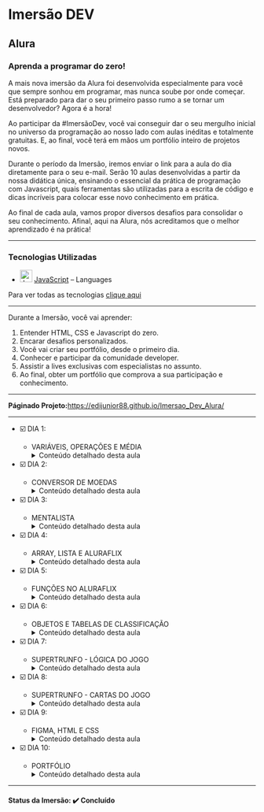 <h1>Imersão DEV</h1>
<h2>Alura</h2>

<h3>Aprenda a programar do zero!</h3>

<p>A mais nova imersão da Alura foi desenvolvida especialmente para você que sempre sonhou em programar, mas nunca soube por onde começar. Está preparado para dar o seu primeiro passo rumo a se tornar um desenvolvedor? Agora é a hora!</p>

<p>Ao participar da #ImersãoDev, você vai conseguir dar o seu mergulho inicial no universo da programação ao nosso lado com aulas inéditas e totalmente gratuitas. E, ao final, você terá em mãos um portfólio inteiro de projetos novos.</p>

<p>Durante o período da Imersão, iremos enviar o link para a aula do dia diretamente para o seu e-mail. Serão 10 aulas desenvolvidas a partir da nossa didática única, ensinando o essencial da prática de programação com Javascript, quais ferramentas são utilizadas para a escrita de código e dicas incríveis para colocar esse novo conhecimento em prática.</p>

<p>Ao final de cada aula, vamos propor diversos desafios para consolidar o seu conhecimento. Afinal, aqui na Alura, nós acreditamos que o melhor aprendizado é na prática!</p>

<hr>

<h3>Tecnologias Utilizadas</h3>

- <img width='25' height='25' src='https://img.stackshare.io/service/1209/javascript.jpeg' alt='JavaScript'/> [JavaScript](https://developer.mozilla.org/en-US/docs/Web/JavaScript) – Languages

Para ver todas as tecnologias [clique aqui](/techstack.md)

<hr>

<p>Durante a Imersão, você vai aprender:</p>

<ol>
  <li>Entender HTML, CSS e Javascript do zero.</li>
  <li>Encarar desafios personalizados.</li>
  <li>Você vai criar seu portfólio, desde o primeiro dia.</li>
  <li>Conhecer e participar da comunidade developer.</li>
  <li>Assistir a lives exclusivas com especialistas no assunto.</li>
  <li>Ao final, obter um portfólio que comprova a sua participação e conhecimento.</li>
</ol>

<hr>

<strong>Páginado Projeto:</strong><a href="https://edijunior88.github.io/Imersao_Dev_Alura/" target="_blank">https://edijunior88.github.io/Imersao_Dev_Alura/</a>

<hr>

<ul>
  <li>☑️ DIA 1:</li> 
  <ul>
    <li>VARIÁVEIS, OPERAÇÕES E MÉDIA</li>
    <details>
      <summary>Conteúdo detalhado desta aula</summary>
        <p>
          <ul>
            <li>Entender as diferenças entre HTML, CSS e JavaScript;</li>
            <li>Variáveis, manipulação dos valores armazenados e a memória do computador;</li>
            <li>Tipos de variáveis, como texto e inteiro;</li>
            <li>Fixando a quantidade de casas decimais com a função toFixed();</li>
            <br>
            <strong>Desafios desta aula!</strong>
            <br>
            <br>
            <li>Dependendo da nota, mostrar se a aluna ou aluno foi aprovada(o) ou não</li>
            <li>Alterar o fundo da tela da maneira que achar mais legal</li>
            <li>Imprimir na própria página o resultado, ao invés do console</li>
            <li>Criar um conversor de temperaturas entre farenheit e celcius</li>
            <li>Colocar a conta inteira da média em apenas uma linha</li>
          </ul>
        </p>
    </details>
  </ul>

  <li>☑️ DIA 2:</li> 
  <ul>
    <li>CONVERSOR DE MOEDAS</li>
    <details>
      <summary>Conteúdo detalhado desta aula</summary>
        <p>
          <ul>
            <li>Interagir com usuário para receber os preços a serem convertidos;</li>
            <li>Criar a lógica para saber como converter;</li>
            <li>Utilizar funções que interagem com a tela;</li>
            <li>Exibir o resultado na tela com innerHTML;</li>
            <br>
            <strong>Desafios desta aula!</strong>
            <br>
            <br>
            <li>Adicionar outras moedas para converter.</li>
            <li>Conversor de quilômetros para anos luz e verificar o tempo que demora para ir de uma estrela para outra.</li>
            <li>Conversor de temperaturas entre farenheit, kelvin e celcius.</li>
            <li>Adicionar uma linha ao projeto desenvolvido para que apareça o valor em bitcoin.</li>
          </ul>
        </p>
    </details>
  </ul>

  <li>☑️ DIA 3:</li> 
  <ul>
    <li>MENTALISTA</li>
    <details>
      <summary>Conteúdo detalhado desta aula</summary>
        <p>
          <ul>
            <li>Realizar o fork do projeto com template inicial;</li>
            <li>Fazer testes utilizando console.log();</li>
            <li>Criar a lógica por trás do "chute" com if, else if e else;</li>
            <li>Utilizar a função Math.random() do JavaScript para gerar números aleatórios;</li>
            <br>
            <strong>Desafios desta aula!</strong>
            <br>
            <br>
            <li>Adicionar um número de tentativas para a pessoa tentar acertar e imprimir a resposta no final.</li>
            <li>Quando a pessoa errar, deixar na mensagem se o número chutado é maior ou menor que o número secreto.</li>
            <li>Pesquisar e aprender a diferença entre == e ===</li>
          </ul>
        </p>
    </details>
  </ul>

  <li>☑️ DIA 4:</li> 
  <ul>
    <li>ARRAY, LISTA E ALURAFLIX</li>
    <details>
      <summary>Conteúdo detalhado desta aula</summary>
        <p>
          <ul>
          <li>Criar uma primeira array de filmes usando a sintaxe [];</li>
          <li>Utilizar o método filmes.push("Nome Do Filme") para inserir um novo elemento na lista (ou seja, um novo filme na array);</li>
          <li>Descobrir a quantidade de elementos em uma array com o método array.length;</li>
          <li>Selecionar elementos de uma array utilizando a sintaxe array[número], lembrando sempre que o primeiro índice começa com zero, ou seja, array[0] para o primeiro elemento;</li>
          <li>Utilizar a instrução for para iterar, ou seja, percorrer todos os elementos de uma array;</li>
          <li>Criar uma array com imagens de pôsters de alguns filmes que gostamos;</li>
          <li>Montar a lógica do programa que vai iterar esta array de filmes e exibir cada um deles na tela, integrando o for do JavaScript com document.write().</li>
          <br>
          <strong>Desafios desta aula!</strong>
          <br>
          <br>
          <li>Escolher o seu tema preferido para adaptar ao nosso código, ou seja, ao invés de filmes pode ser uma lista de animes, HQ's, cursos, capas de jogos...</li>
          <li>Tentar implementar outras versões da estrutura de repetição que fizemos com for, como por exemplo com foreach ou while</li>
          <li>Criar uma condição para não adicionar filmes repetidos, caso eles já tenham sido adicionados anteriormente</li>
          <li>Criar um campo e botão para adicionar a imagem pela tela, e não direto no código</li>
          </ul>
        </p>
    </details>
  </ul>

  <li>☑️ DIA 5:</li> 
  <ul>
    <li>FUNÇÕES NO ALURAFLIX</li>
    <details>
      <summary>Conteúdo detalhado desta aula</summary>
        <p>
          <ul>
          <li>Sintaxe e criação de funções no JavaScript;</li>
          <li>Integrando funções criadas no JavaScript com o HTML que está sendo exibido na tela;</li>
          <li>Condicionando a execução (ou "chamada") de uma função a um clique em um botão na tela;</li>
          <li>Usando o JavaScript para acessar o que está sendo exibido na tela e pegar valores digitados pelo usuário com getElementById() e .value;</li>
          <li>Passar informações que as funções precisam para funcionar, através dos parâmetros;</li>
          <li>Utilizar o .endsWith() para verificar se um texto termina com determinados caracteres;</li>
          <li>Ver mais um exemplo de reatribuição de variável para "limpar" o texto do campo com "".</li>
          <br>
          <strong>Desafios desta aula!</strong>
          <br>
          <br>
          <li>Criar um botão para remover um filme na tela</li>
          <li>Além de colocar a imagem do filme, também adicionar o nome por meio de outro input</li>
          <li>Guardar todos os filmes adicionados em uma lista/array e percorrer essa lista toda vez que quiser imprimir ou remover o filme</li>
          <li>Conversor de moedas: criar funções para cada tipo de conversão e chamá-las dependendo do que você quiser fazer, podendo colocar inputs ou botões e quando clicar chamar cada função converteDolar(), converteReal(), converteEuro() e converteBitcoin(), por exemplo</li>
          </ul>
        </p>
    </details>
  </ul>

  <li>☑️ DIA 6:</li> 
  <ul>
    <li>OBJETOS E TABELAS DE CLASSIFICAÇÃO</li>
    <details>
      <summary>Conteúdo detalhado desta aula</summary>
        <p>
          <ul>
            <li>Remover o código estático do HTML;</li>
            <li>Criar um objeto no Javascript para cada jogador;</li>
            <li>Criar uma função que receba um objeto como parâmetro para calcular os pontos;</li>
            <li>Exibir o objeto na página HTML;</li>
            <li>Criar uma função para adicionar vitória, outra para adicionar empate e uma última para adicionar derrota;</li>
            <li>Recalcular os pontos quando vitória ou empate for adicionado.</li>
            <br>
            <strong>Desafios desta aula!</strong>
            <br>
            <br>
            <li>Fazer a lógica de quando houver um empate, obrigatoriamente deveria já ajustar como empate para os demais jogadores</li>
            <li>Validar se todos os pontos estão fazendo sentido, tanto o número de empates, quanto derrotas e vitórias com os demais jogadores (impossível haver mais vitórias que derrotas, por exemplo)</li>
            <li>Adicionar a imagem de cada jogador</li>
            <li>Criar um botão para zerar todos os pontos</li>
            <li>Criar um botão e inputs (campos de texto) para adicionar novos jogadores, com seus respectivos dados</li>
            <li>Utilizar seu jogo preferido para se basear na pontuação da sua tabela de classificação</li>
          </ul>
        </p>
    </details>
  </ul>

  <li>☑️ DIA 7:</li> 
  <ul>
    <li>SUPERTRUNFO - LÓGICA DO JOGO</li>
    <details>
      <summary>Conteúdo detalhado desta aula</summary>
        <p>
          <ul>
            <li>Criar as cartas do jogo e definir seus atributos;</li>
            <li>Desenvolver uma função para sortear uma carta para o jogador e outra para a máquina;</li>
            <li>Exibindo os atributos das cartas na tela para o jogador;</li>
            <li>Obter o atributo escolhido pelo jogador e comparar com a carta da máquina;</li>
            <li>Comparar o atributo de ambas as cartas e definir um vencedor.</li>
            <br>
            <strong>Desafios desta aula!</strong>
            <br>
            <br>
            <li>Verificar o que acontece caso você não selecione nenhum dos atributos e como solucionar</li>
            <li>Utilizar personagens que você gosta para criar as cartas e compartilhe com o pessoal lá na comunidade do Discord!</li>
            <li>Adicionar a imagem do personagem assim que você selecionar a carta dele</li>
        </p>
    </details>
  </ul>

  <li>☑️ DIA 8:</li> 
  <ul>
    <li>SUPERTRUNFO - CARTAS DO JOGO</li>
    <details>
      <summary>Conteúdo detalhado desta aula</summary>
        <p>
          <ul>
            <li>Adicionando o campo imagem nos objetos com o caminho da imagem;</li>
            <li>Criar uma função que exibe a carta do jogador após o sorteio das cartas;</li>
            <li>Adicionar a moldura da carta;</li>
            <li>Escrever o resultado na tela após o duelo das cartas informando se o jogador venceu ou perdeu;</li>
            <li>Criar uma função que exibe a carta da máquina;</li>
            <li>Exibir os atributos e pontos da carta da máquina.</li>
            <br>
            <strong>Desafios desta aula!</strong>
            <br>
            <br>
            <li>Criar de fato um baralho, com várias outras cartas</li>
            <li>Desenvolver um sistema em que a cada carta que um jogador ganhe, ele fique com a carta do oponente e vice versa</li>
            <li>Transformar as funções exibirCartaMaquina() e exibirCartaJogador() em apenas uma, chamada exibirCarta(), utilizando para isso a passagem de parâmetros</li>
            <li>Utilizar seus personagens e jogos preferidos nesse projeto</li>
        </p>
    </details>
  </ul>

  <li>☑️ DIA 9:</li> 
  <ul>
    <li>FIGMA, HTML E CSS</li>
    <details>
      <summary>Conteúdo detalhado desta aula</summary>
        <p>
          <ul>
            <li>Aprendemos a mexer no Figma e transformar o design em código</li>
            <li>Entendemos melhor como funciona HTML e CSS</li>
            <li>Estruturamos o nosso portfólio com HTML, aprendendo todas as tags necessárias pra isso</li>
            <li>Estilizamos o nosso portfólio com CSS, conhecendo os seletores, propriedades e valores necessários para isso</li>
            <li><br></li>
            <strong>Desafios desta aula!</strong>
            <br>
            <br>
            <li>Terminar todo o design que está no figma (disponível aqui: <a href="https://www.figma.com/file/1flmz2iauuNs8JsY6eaBHI/Imers%C3%A3o-Dev-Aula-9?node-id=0%3A1">https://www.figma.com/file/1flmz2iauuNs8JsY6eaBHI/Imers%C3%A3o-Dev-Aula-9?node-id=0%3A1</a>)</li>
            <li>Adicionar suas redes sociais de forma que quem clique consiga abrí-las</li>
        </p>
    </details>
  </ul>

  <li>☑️ DIA 10:</li> 
  <ul>
    <li>PORTFÓLIO</li>
    <details>
      <summary>Conteúdo detalhado desta aula</summary>
        <p>
          <ul>
            <li>Utilizaremos o Figma para transformar o design em código</li>
            <li>Estruturamos o nosso portfólio com HTML, aprendendo todas as tags necessárias pra isso</li>
            <li>Estilizamos o nosso portfólio com CSS, conhecendo os seletores, propriedades e valores necessários para isso</li>
            <li>Criamos o tema claro e escuro para o nosso portfólio</li>
            <li>Fazemos a lógica em Javascript para alterar entre os temas</li>
        </p>
    </details>
  </ul>
</ul>

<hr>

<h4><b>Status da Imersão:</b> ✔️ Concluído</h4>
